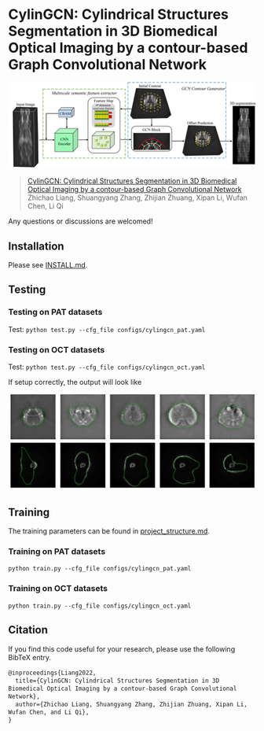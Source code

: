 # CylinGCN: Cylindrical Structures Segmentation in 3D Biomedical Optical Imaging by a contour-based Graph Convolutional Network

![city](assets/cylingcn.png)

> [CylinGCN: Cylindrical Structures Segmentation in 3D Biomedical Optical Imaging by a contour-based Graph Convolutional Network](https://arxiv.org/pdf/)  
> Zhichao Liang, Shuangyang Zhang, Zhijian Zhuang, Xipan Li, Wufan Chen, Li Qi 

Any questions or discussions are welcomed!

## Installation

Please see [INSTALL.md](INSTALL.md).

## Testing

### Testing on PAT datasets
Test:
    ```
     python test.py --cfg_file configs/cylingcn_pat.yaml
    ```

### Testing on OCT datasets

Test:
    ```
    python test.py --cfg_file configs/cylingcn_oct.yaml
    ```
    

If setup correctly, the output will look like

![vis_city](assets/test.png)



## Training

The training parameters can be found in [project_structure.md](project_structure.md).

### Training on PAT datasets

```
python train.py --cfg_file configs/cylingcn_pat.yaml
```

### Training on OCT datasets

```
python train.py --cfg_file configs/cylingcn_oct.yaml
```



## Citation

If you find this code useful for your research, please use the following BibTeX entry.

```
@inproceedings{Liang2022,
  title={CylinGCN: Cylindrical Structures Segmentation in 3D Biomedical Optical Imaging by a contour-based Graph Convolutional Network},
  author={Zhichao Liang, Shuangyang Zhang, Zhijian Zhuang, Xipan Li, Wufan Chen, and Li Qi},
}
```
